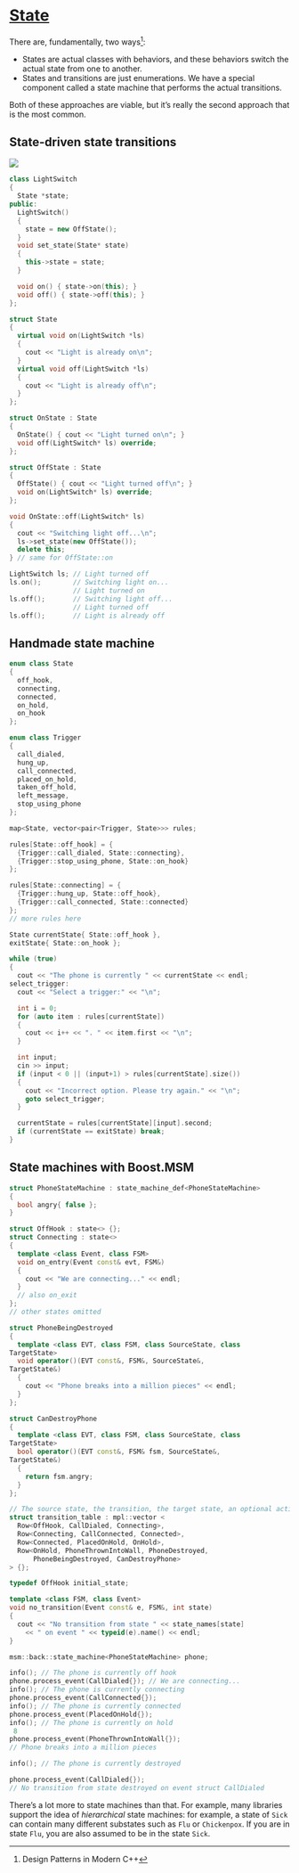 # [State](https://en.wikipedia.org/wiki/State_pattern)
There are, fundamentally, two ways[^modern]:
- States are actual classes with behaviors, and these behaviors switch the actual state from one to another.
- States and transitions are just enumerations. We have a special component called a state machine that performs the actual transitions.

Both of these approaches are viable, but it’s really the second approach that is the most common.

## State-driven state transitions
![](https://upload.wikimedia.org/wikipedia/commons/e/ec/W3sDesign_State_Design_Pattern_UML.jpg)

```cpp
class LightSwitch
{
  State *state;
public:
  LightSwitch()
  {
    state = new OffState();
  }
  void set_state(State* state)
  {
    this->state = state;
  }

  void on() { state->on(this); }
  void off() { state->off(this); }
};

struct State
{
  virtual void on(LightSwitch *ls)
  {
    cout << "Light is already on\n";
  }
  virtual void off(LightSwitch *ls)
  {
    cout << "Light is already off\n";
  }
};

struct OnState : State
{
  OnState() { cout << "Light turned on\n"; }
  void off(LightSwitch* ls) override;
};

struct OffState : State
{
  OffState() { cout << "Light turned off\n"; }
  void on(LightSwitch* ls) override;
};

void OnState::off(LightSwitch* ls)
{
  cout << "Switching light off...\n";
  ls->set_state(new OffState());
  delete this;
} // same for OffState::on
```
```cpp
LightSwitch ls; // Light turned off
ls.on();        // Switching light on...
                // Light turned on
ls.off();       // Switching light off...
                // Light turned off
ls.off();       // Light is already off
```

## Handmade state machine
```cpp
enum class State
{
  off_hook,
  connecting,
  connected,
  on_hold,
  on_hook
};

enum class Trigger
{
  call_dialed,
  hung_up,
  call_connected,
  placed_on_hold,
  taken_off_hold,
  left_message,
  stop_using_phone
};

map<State, vector<pair<Trigger, State>>> rules;

rules[State::off_hook] = {
  {Trigger::call_dialed, State::connecting},
  {Trigger::stop_using_phone, State::on_hook}
};

rules[State::connecting] = {
  {Trigger::hung_up, State::off_hook},
  {Trigger::call_connected, State::connected}
};
// more rules here

State currentState{ State::off_hook },
exitState{ State::on_hook };

while (true)
{
  cout << "The phone is currently " << currentState << endl;
select_trigger:
  cout << "Select a trigger:" << "\n";

  int i = 0;
  for (auto item : rules[currentState])
  {
    cout << i++ << ". " << item.first << "\n";
  }

  int input;
  cin >> input;
  if (input < 0 || (input+1) > rules[currentState].size())
  {
    cout << "Incorrect option. Please try again." << "\n";
    goto select_trigger;
  }

  currentState = rules[currentState][input].second;
  if (currentState == exitState) break;
}
```

## State machines with Boost.MSM
```cpp
struct PhoneStateMachine : state_machine_def<PhoneStateMachine>
{
  bool angry{ false };
}

struct OffHook : state<> {};
struct Connecting : state<>
{
  template <class Event, class FSM>
  void on_entry(Event const& evt, FSM&)
  {
    cout << "We are connecting..." << endl;
  }
  // also on_exit
};
// other states omitted

struct PhoneBeingDestroyed
{
  template <class EVT, class FSM, class SourceState, class 
TargetState>
  void operator()(EVT const&, FSM&, SourceState&, 
TargetState&)
  {
    cout << "Phone breaks into a million pieces" << endl;
  }
};

struct CanDestroyPhone
{
  template <class EVT, class FSM, class SourceState, class 
TargetState>
  bool operator()(EVT const&, FSM& fsm, SourceState&, 
TargetState&)
  {
    return fsm.angry;
  }
};

// The source state, the transition, the target state, an optional action to execute, an optional guard condition
struct transition_table : mpl::vector <
  Row<OffHook, CallDialed, Connecting>,
  Row<Connecting, CallConnected, Connected>,
  Row<Connected, PlacedOnHold, OnHold>,
  Row<OnHold, PhoneThrownIntoWall, PhoneDestroyed,
      PhoneBeingDestroyed, CanDestroyPhone>
> {};

typedef OffHook initial_state;

template <class FSM, class Event>
void no_transition(Event const& e, FSM&, int state)
{
  cout << "No transition from state " << state_names[state]
    << " on event " << typeid(e).name() << endl;
}

msm::back::state_machine<PhoneStateMachine> phone;

info(); // The phone is currently off hook
phone.process_event(CallDialed{}); // We are connecting...
info(); // The phone is currently connecting
phone.process_event(CallConnected{});
info(); // The phone is currently connected
phone.process_event(PlacedOnHold{});
info(); // The phone is currently on hold
 8
phone.process_event(PhoneThrownIntoWall{});
// Phone breaks into a million pieces

info(); // The phone is currently destroyed

phone.process_event(CallDialed{});
// No transition from state destroyed on event struct CallDialed
```

There’s a lot more to state machines than that. For example, 
many libraries support the idea of *hierarchical* state machines: for 
example, a state of `Sick` can contain many different substates such as `Flu` or `Chickenpox`. If you are in state `Flu`, you are also assumed to be in the state `Sick`.


[^modern]: Design Patterns in Modern C++